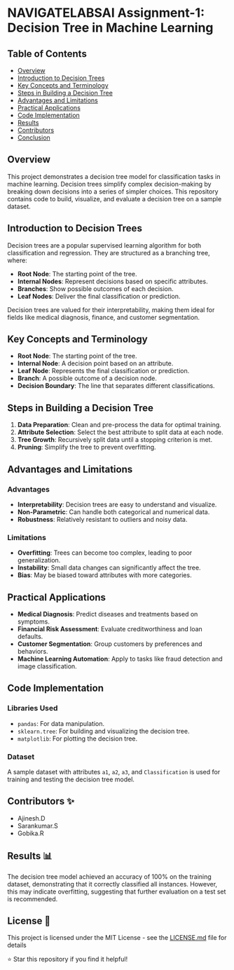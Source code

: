 # NAVIGATELABSAI Assignment-1: Decision Tree in Machine Learning

## Table of Contents
- [Overview](#overview)
- [Introduction to Decision Trees](#introduction-to-decision-trees)
- [Key Concepts and Terminology](#key-concepts-and-terminology)
- [Steps in Building a Decision Tree](#steps-in-building-a-decision-tree)
- [Advantages and Limitations](#advantages-and-limitations)
- [Practical Applications](#practical-applications)
- [Code Implementation](#code-implementation)
- [Results](#results)
- [Contributors](#contributors)
- [Conclusion](#conclusion)

## Overview
This project demonstrates a decision tree model for classification tasks in machine learning. Decision trees simplify complex decision-making by breaking down decisions into a series of simpler choices. This repository contains code to build, visualize, and evaluate a decision tree on a sample dataset.

## Introduction to Decision Trees
Decision trees are a popular supervised learning algorithm for both classification and regression. They are structured as a branching tree, where:
- **Root Node**: The starting point of the tree.
- **Internal Nodes**: Represent decisions based on specific attributes.
- **Branches**: Show possible outcomes of each decision.
- **Leaf Nodes**: Deliver the final classification or prediction.

Decision trees are valued for their interpretability, making them ideal for fields like medical diagnosis, finance, and customer segmentation.

## Key Concepts and Terminology
- **Root Node**: The starting point of the tree.
- **Internal Node**: A decision point based on an attribute.
- **Leaf Node**: Represents the final classification or prediction.
- **Branch**: A possible outcome of a decision node.
- **Decision Boundary**: The line that separates different classifications.

## Steps in Building a Decision Tree
1. **Data Preparation**: Clean and pre-process the data for optimal training.
2. **Attribute Selection**: Select the best attribute to split data at each node.
3. **Tree Growth**: Recursively split data until a stopping criterion is met.
4. **Pruning**: Simplify the tree to prevent overfitting.

## Advantages and Limitations
### Advantages
- **Interpretability**: Decision trees are easy to understand and visualize.
- **Non-Parametric**: Can handle both categorical and numerical data.
- **Robustness**: Relatively resistant to outliers and noisy data.

### Limitations
- **Overfitting**: Trees can become too complex, leading to poor generalization.
- **Instability**: Small data changes can significantly affect the tree.
- **Bias**: May be biased toward attributes with more categories.

## Practical Applications
- **Medical Diagnosis**: Predict diseases and treatments based on symptoms.
- **Financial Risk Assessment**: Evaluate creditworthiness and loan defaults.
- **Customer Segmentation**: Group customers by preferences and behaviors.
- **Machine Learning Automation**: Apply to tasks like fraud detection and image classification.

## Code Implementation

### Libraries Used
- `pandas`: For data manipulation.
- `sklearn.tree`: For building and visualizing the decision tree.
- `matplotlib`: For plotting the decision tree.

### Dataset
A sample dataset with attributes `a1`, `a2`, `a3`, and `Classification` is used for training and testing the decision tree model.

## Contributors ✨
- Ajinesh.D
- Sarankumar.S
- Gobika.R

## Results 📊
The decision tree model achieved an accuracy of 100% on the training dataset, demonstrating that it correctly classified all instances. However, this may indicate overfitting, suggesting that further evaluation on a test set is recommended.


## License 📝
This project is licensed under the MIT License - see the [LICENSE.md](LICENSE.md) file for details




⭐ Star this repository if you find it helpful!
